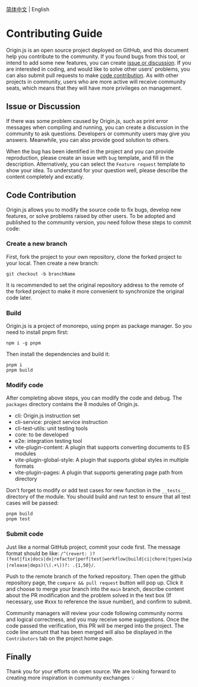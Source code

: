 [简体中文](https://github.com/originjs/origin.js/blob/main/CONTRIBUTING_GUIDE_ZH.md) | English

# Contributing Guide

Origin.js is an open source project deployed on GitHub, and this document help you contribute to the community. If you found bugs from this tool, or intend to add some new features, you can create [issue or discussion](#issue-or-discussion). If you are interested in coding, and would like to solve other users' problems, you can also submit pull requests to make [code contribution](#code-contribution). As with other projects in community, users who are more active will receive community seats, which means that they will have more privileges on management.

## Issue or Discussion

If there was some problem caused by Origin.js, such as print error messages when compiling and running, you can create a discussion in the community to ask questions. Developers or community users may give you answers. Meanwhile, you can also provide good solution to others.

When the bug has been identified in the project and you can provide reproduction, please create an issue with `bug` template, and fill in the description. Alternatively, you can select the `Feature request` template to show your idea. To understand for your question well, please describe the content completely and excatly.

## Code Contribution

Origin.js allows you to modify the source code to fix bugs, develop new features, or solve problems raised by other users. To be adopted and published to the community version, you need follow these steps to commit code:

### Create a new branch

First, fork the project to your own repository, clone the forked project to your local. Then create a new branch:

```shell
git checkout -b branchName
```

It is recommended to set the original repository address to the remote of the forked project to make it more convenient to synchronize the original code later.

### Build

Origin.js is a project of monorepo, using pnpm as package manager. So you need to install pnpm first:

```shell
npm i -g pnpm
```

Then install the dependencies and build it:

```shell
pnpm i
pnpm build
```

### Modify code

After completing above steps, you can modify the code and debug. The `packages` directory contains the 8 modules of Origin.js.

- cli: Origin.js instruction set
- cli-service: project service instruction
- cli-test-utils: unit testing tools
- core: to be developed
- e2e: integration testing tool
- vite-plugin-content: A plugin that supports converting documents to ES modules
- vite-plugin-global-style: A plugin that supports global styles in multiple formats
- vite-plugin-pages: A plugin that supports generating page path from directory

Don't forget to modify or add test cases for new function in the `__tests__` directory of the module. You should build and run test to ensure that all test cases will be passed:

```shell
pnpm build
pnpm test
```

### Submit code

Just like a normal GitHub project, commit your code first. The message format should be like: `/^(revert: )?(feat|fix|docs|dx|refactor|perf|test|workflow|build|ci|chore|types|wip|release|deps)(\(.+\))?: .{1,50}/`.

Push to the remote branch of the forked repository. Then open the github repository page, the `compare && pull request` button will pop up. Click it and choose to merge your branch into the `main` branch, describe content about the PR modification and the problem solved in the text box (If necessary, use #xxx to reference the issue number), and confirm to submit.

Community managers will review your code following community norms and logical correctness, and you may receive some suggestions. Once the code passed the verification, this PR will be merged into the project. The code line amount that has been merged will also be displayed in the `Contributors` tab on the project home page.

## Finally

Thank you for your efforts on open source. We are looking forward to creating more inspiration in community exchanges 💡
